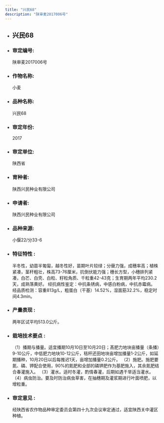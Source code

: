 ```yaml
---
title: "兴民68"
description: "陕审麦2017006号"
---
```

* ## 兴民68
* ###  审定编号:  
   陕审麦2017006号

*  ### 作物名称:  
   小麦

*   ###  品种名称: 
    兴民68

*   ### 审定年份: 
    2017

*   ### 审定单位:  
    陕西省

*   ### 育种者:  
    陕西兴民种业有限公司

*   ### 申请者:  
    陕西兴民种业有限公司

*   ### 品种来源:  
    小偃22/分33-6

*   ### 特征特性 : 
    半冬性，幼苗半匍匐，越冬性好，苗期叶片较绿；分蘖力强，成穗率高；植株紧凑，茎秆粗壮，株高73-76厘米，抗倒伏能力强；穗长方型，小穗排列紧凑，白芒、白壳、白粒、籽粒角质、千粒重42-43克；生育期两年平均230.2天，成熟落黄好。
经抗病性鉴定：中抗条锈病，中感白粉病，中抗赤霉病。
经品质检测：容重813g/L，粗蛋白（干基）14.52%，湿面筋32.2%，稳定时间4.3min。

*   ### 产量表现 : 
    两年区试平均513.0公斤。

*   ### 栽培技术要点 : 
    （1）播期与播量。适宜播期10月10日至10月20日；髙肥力地块亩播量（条播）9-10公斤，中低肥力地块10-12公斤，秸秆还田地块亩增加播量1-2公斤，如延期播种，10月20日以后每推迟1天，亩增加播量0.2公斤。
（2）施肥。施肥要氮、磷、钾配合使用，90%的氮肥和全部的磷钾肥作为基肥施入，其余氮肥结合春灌施入。
（3）灌水。适时冬灌，酌情春灌，后期如遇干旱适当灌水。
（4）病虫防治。要及时防治病虫草害，在抽穗期及灌浆期进行叶面喷肥，以增粒重。

*   ### 审定意见 : 
    经陕西省农作物品种审定委员会第四十九次会议审定通过，适宜陕西关中灌区种植。
